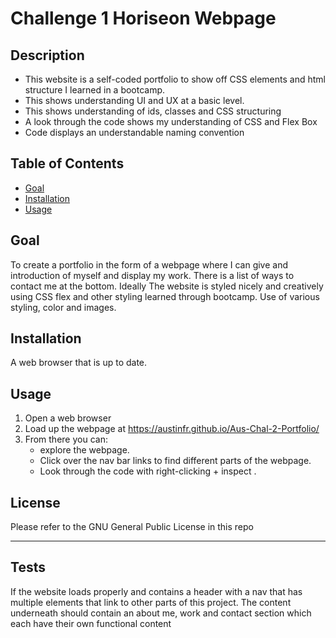 # Challenge 1 Horiseon Webpage

## Description

- This website is a self-coded portfolio to show off CSS elements and html structure I learned in a bootcamp.
- This shows understanding UI and UX at a basic level.
- This shows understanding of ids, classes and CSS structuring
- A look through the code shows my understanding of CSS and Flex Box
- Code displays an understandable naming convention

## Table of Contents

- [Goal](#goal)
- [Installation](#installation)
- [Usage](#usage)

## Goal

To create a portfolio in the form of a webpage where I can give and introduction of myself and display my work. There is a list of ways to contact me at the bottom. Ideally The website is styled nicely and creatively using CSS flex and other styling learned through bootcamp. Use of various styling, color and images.

## Installation

A web browser that is up to date.

## Usage

1. Open a web browser
2. Load up the webpage at <https://austinfr.github.io/Aus-Chal-2-Portfolio/>
3. From there you can:
    - explore the webpage.
    - Click over the nav bar links to find different parts of the webpage.
    - Look through the code with right-clicking + inspect .

## License

Please refer to the GNU General Public License in this repo

---

## Tests

If the website loads properly and contains a header with a nav that has multiple elements that link to other parts of this project. The content underneath should contain an about me, work and contact section which each have their own functional content